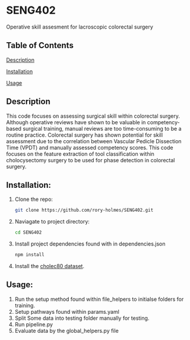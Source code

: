 # SENG402
Operative skill assesment for lacroscopic colorectal surgery

## Table of Contents
[Description](#description)

[Installation](#installation)

[Usage](#Usage)

## Description
This code focuses on assessing surgical skill within colorectal surgery. Although operative reviews have shown to be valuable in competency-based surgical training, manual reviews are too time-consuming to be a routine practice. Colorectal surgery has shown potential for skill assessment due to the correlation between Vascular Pedicle Dissection Time (VPDT) and manually assessed competency scores. This code focuses on the feature extraction of tool classification within cholocysectomy surgery to be used for phase detection in colorectal surgery.

## Installation:

 1. Clone the repo:
    ```sh
    git clone https://github.com/rory-holmes/SENG402.git
    ```
 2. Naviagate to project directory:
    ```sh
    cd SENG402
    ```
 4. Install project dependencies found with in dependencies.json
    ```sh
    npm install
    ```
 5. Install the [cholec80 dataset](http://camma.u-strasbg.fr/datasets).

## Usage:

 1. Run the setup method found within file_helpers to initialse folders for training.
 2. Setup pathways found within params.yaml
 3. Split Some data into testing folder manually for testing.
 4. Run pipeline.py
 5. Evaluate data by the global_helpers.py file
